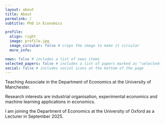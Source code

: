 ```yaml
---
layout: about
title: About
permalink: /
subtitle: PhD in Economics

profile:
  align: right
  image: profile.jpg
  image_circular: false # crops the image to make it circular
  more_info:

news: false # includes a list of news items
selected_papers: false # includes a list of papers marked as "selected={true}"
social: false # includes social icons at the bottom of the page
---
```


Teaching Associate in the Department of Economics at the University of Manchester. 

Research interests are industrial organisation, experimental economics and machine learning applications in economics. 

I am joining the Department of Economics at the University of Oxford as a Lecturer in September 2025.